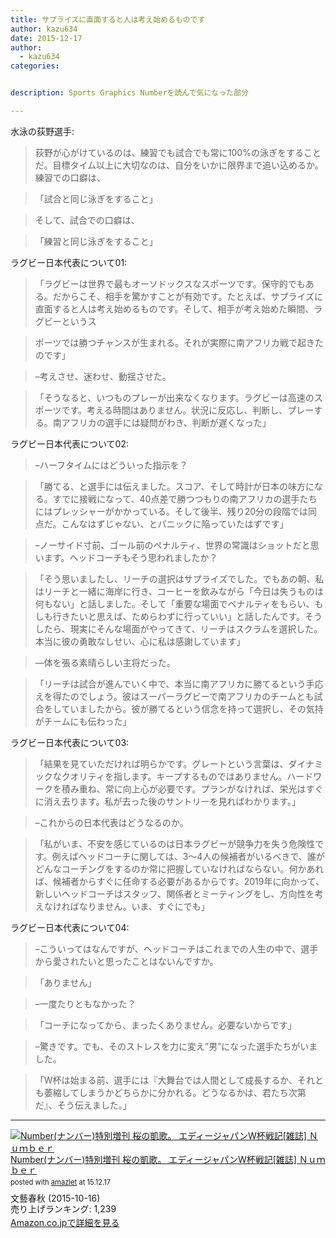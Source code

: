 ```yaml
---
title: サプライズに直面すると人は考え始めるものです
author: kazu634
date: 2015-12-17
author:
  - kazu634
categories:


description: Sports Graphics Numberを読んで気になった部分

---
```

水泳の荻野選手:

> 荻野が心がけているのは、練習でも試合でも常に100%の泳ぎをすることだ。目標タイム以上に大切なのは、自分をいかに限界まで追い込めるか。練習での口癖は、

> 「試合と同じ泳ぎをすること」

> そして、試合での口癖は、

> 「練習と同じ泳ぎをすること」

ラグビー日本代表について01:

> 「ラグビーは世界で最もオーソドックスなスポーツです。保守的でもある。だからこそ、相手を驚かすことが有効です。たとえば、サプライズに直面すると人は考え始めるものです。そして、相手が考え始めた瞬間、ラグビーというス

> ポーツでは勝つチャンスが生まれる。それが実際に南アフリカ戦で起きたのです」

> &#8211;考えさせ、迷わせ、動揺させた。

> 「そうなると、いつものプレーが出来なくなります。ラグビーは高速のスポーツです。考える時間はありません。状況に反応し、判断し、プレーする。南アフリカの選手には疑問がわき、判断が遅くなった」

ラグビー日本代表について02:

> &#8211;ハーフタイムにはどういった指示を？

> 「勝てる、と選手には伝えました。スコア、そして時計が日本の味方になる。すでに接戦になって、40点差で勝つつもりの南アフリカの選手たちにはプレッシャーがかかっている。そして後半、残り20分の段階では同点だ。こんなはずじゃない、とパニックに陥っていたはずです」

> &#8211;ノーサイド寸前、ゴール前のペナルティ、世界の常識はショットだと思います。ヘッドコーチもそう思われましたか？

> 「そう思いましたし、リーチの選択はサプライズでした。でもあの朝、私はリーチと一緒に海岸に行き、コーヒーを飲みながら「今日は失うものは何もない」と話しました。そして「重要な場面でペナルティをもらい、もしも行きたいと思えば、ためらわずに行っていい」と話したんです。そうしたら、現実にそんな場面がやってきて、リーチはスクラムを選択した。本当に彼の勇敢なしせい、心に私は感謝しています」

> —体を張る素晴らしい主将だった。

> 「リーチは試合が進んでいく中で、本当に南アフリカに勝てるという手応えを得たのでしょう。彼はスーパーラグビーで南アフリカのチームとも試合をしていましたから。彼が勝てるという信念を持って選択し、その気持がチームにも伝わった」

ラグビー日本代表について03:

> 「結果を見ていただければ明らかです。グレートという言葉は、ダイナミックなクオリティを指します。キープするものではありません。ハードワークを積み重ね、常に向上心が必要です。プランがなければ、栄光はすぐに消え去ります。私が去った後のサントリーを見ればわかります。」

> &#8211;これからの日本代表はどうなるのか。

> 「私がいま、不安を感じているのは日本ラグビーが競争力を失う危険性です。例えばヘッドコーチに関しては、3〜4人の候補者がいるべきで、誰がどんなコーチングをするのか常に把握していなければならない。何かあれば、候補者からすぐに任命する必要があるからです。2019年に向かって、新しいヘッドコーチはスタッフ、関係者とミーティングをし、方向性を考えなければなりません。いま、すぐにでも」

ラグビー日本代表について04:

> &#8211;こういってはなんですが、ヘッドコーチはこれまでの人生の中で、選手から愛されたいと思ったことはないんですか。

> 「ありません」

> &#8211;一度たりともなかった？

> 「コーチになってから、まったくありません。必要ないからです」

> &#8211;驚きです。でも、そのストレスを力に変え”男”になった選手たちがいました。

> 「W杯は始まる前、選手には『大舞台では人間として成長するか、それとも萎縮してしまうかどちらかに分かれる。どうなるかは、君たち次第だ』、そう伝えました。」

* * *
<div class="amazlet-box" style="margin-bottom:0px;">
<div class="amazlet-image" style="float:left;margin:0px 12px 1px 0px;">
<a href="https://www.amazon.co.jp/exec/obidos/ASIN/B016K5LK5M/simsnes-22/ref=nosim/" onclick="__gaTracker('send', 'event', 'outbound-article', 'https://www.amazon.co.jp/exec/obidos/ASIN/B016K5LK5M/simsnes-22/ref=nosim/', '');" name="amazletlink" target="_blank"><img src="https://images-na.ssl-images-amazon.com/images/I/61eVygQiBjL._SL160_.jpg" alt="Number(ナンバー)特別増刊 桜の凱歌。 エディージャパンW杯戦記[雑誌] Ｎｕｍｂｅｒ" style="border: none;" /></a>
</div>

<div class="amazlet-info" style="line-height:120%; margin-bottom: 10px">
<div class="amazlet-name" style="margin-bottom:10px;line-height:120%">
<a href="https://www.amazon.co.jp/exec/obidos/ASIN/B016K5LK5M/simsnes-22/ref=nosim/" onclick="__gaTracker('send', 'event', 'outbound-article', 'https://www.amazon.co.jp/exec/obidos/ASIN/B016K5LK5M/simsnes-22/ref=nosim/', 'Number(ナンバー)特別増刊 桜の凱歌。 エディージャパンW杯戦記[雑誌] Ｎｕｍｂｅｒ');" name="amazletlink" target="_blank">Number(ナンバー)特別増刊 桜の凱歌。 エディージャパンW杯戦記[雑誌] Ｎｕｍｂｅｒ</a>

<div class="amazlet-powered-date" style="font-size:80%;margin-top:5px;line-height:120%">posted with <a href="http://www.amazlet.com/" onclick="__gaTracker('send', 'event', 'outbound-article', 'http://www.amazlet.com/', 'amazlet');" title="amazlet" target="_blank">amazlet</a> at 15.12.17
</div>
</div>
<div class="amazlet-detail">
文藝春秋 (2015-10-16)<br />売り上げランキング: 1,239
</div>
<div class="amazlet-sub-info" style="float: left;">
<div class="amazlet-link" style="margin-top: 5px">
<a href="https://www.amazon.co.jp/exec/obidos/ASIN/B016K5LK5M/simsnes-22/ref=nosim/" onclick="__gaTracker('send', 'event', 'outbound-article', 'https://www.amazon.co.jp/exec/obidos/ASIN/B016K5LK5M/simsnes-22/ref=nosim/', 'Amazon.co.jpで詳細を見る');" name="amazletlink" target="_blank">Amazon.co.jpで詳細を見る</a>
</div>
</div>
</div>
<div class="amazlet-footer" style="clear: left">
</div>
</div>

